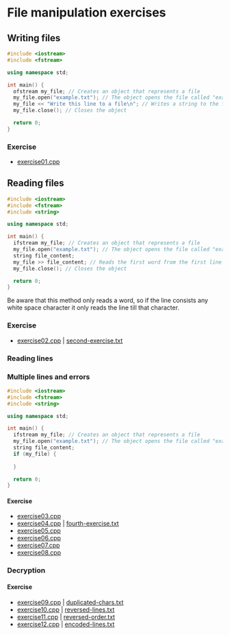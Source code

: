 # File manipulation exercises
## Writing files

```cpp
#include <iostream>
#include <fstream>

using namespace std;

int main() {
  ofstream my_file; // Creates an object that represents a file
  my_file.open("example.txt"); // The object opens the file called "example.txt"
  my_file << "Write this line to a file\n"; // Writes a string to the file
  my_file.close(); // Closes the object

  return 0;
}
```

### Exercise
 - [exercise01.cpp](exercise-01/exercise01.cpp)

## Reading files

```cpp
#include <iostream>
#include <fstream>
#include <string>

using namespace std;

int main() {
  ifstream my_file; // Creates an object that represents a file
  my_file.open("example.txt"); // The object opens the file called "example.txt"
  string file_content;
  my_file >> file_content; // Reads the first word from the first line of the file and puts it into the variable called file_content
  my_file.close(); // Closes the object

  return 0;
}
```
Be aware that this method only reads a word, so if the line consists
any white space character it only reads the line till that character.


### Exercise
 - [exercise02.cpp](exercise-02/exercise02.cpp) | [second-exercise.txt](exercise-02/second-exercise.txt)

### Reading lines

### Multiple lines and errors
```cpp
#include <iostream>
#include <fstream>
#include <string>

using namespace std;

int main() {
  ifstream my_file; // Creates an object that represents a file
  my_file.open("example.txt"); // The object opens the file called "example.txt"
  string file_content;
  if (my_file) {
    
  }

  return 0;
}
```

#### Exercise
 - [exercise03.cpp](exercise-03/exercise03.cpp)
 - [exercise04.cpp](exercise-04/exercise04.cpp) | [fourth-exercise.txt](exercise-04/fourth-exercise.txt)
 - [exercise05.cpp](exercise-05/exercise05.cpp)
 - [exercise06.cpp](exercise-06/exercise06.cpp) 
 - [exercise07.cpp](exercise-07/exercise07.cpp) 
 - [exercise08.cpp](exercise-08/exercise08.cpp)

### Decryption
#### Exercise
 - [exercise09.cpp](exercise-09/exercise09.cpp) | [duplicated-chars.txt](exercise-09/duplicated-chars.txt)
 - [exercise10.cpp](exercise-10/exercise10.cpp) | [reversed-lines.txt](exercise-10/reversed-lines.txt)
 - [exercise11.cpp](exercise-11/exercise11.cpp) | [reversed-order.txt](exercise-11/reversed-order.txt)
 - [exercise12.cpp](exercise-12/exercise12.cpp) | [encoded-lines.txt](exercise-12/encoded-lines.txt)

